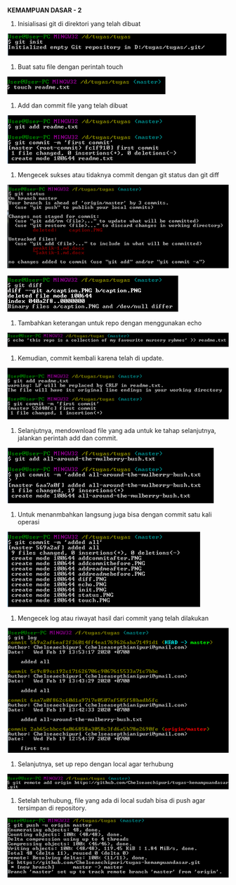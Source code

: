 **KEMAMPUAN DASAR - 2**

1.  Inisialisasi git di direktori yang telah dibuat

![](media/0b5fc0ae577ae37a97b00be744444c86.png)

1.  Buat satu file dengan perintah touch

![](media/17c5c4c6f06b179ae6fb504a3e2bc253.png)

1.  Add dan commit file yang telah dibuat

![](media/7fe84e01bc060dde31bea24cc49c0e87.png)

1.  Mengecek sukses atau tidaknya commit dengan git status dan git diff

![](media/095ef3e8b2ccde658c2dd3931797191b.png)

![](media/6298448b64317231dfe56b8048e9c8cd.png)

1.  Tambahkan keterangan untuk repo dengan menggunakan echo

![](media/dee3b63b39dc0c425d7978ee88fc776d.png)

1.  Kemudian, commit kembali karena telah di update.

![](media/2c7d96d6b7746a4fe646983c4429e3ea.png)

1.  Selanjutnya, mendownload file yang ada untuk ke tahap selanjutnya, jalankan
    perintah add dan commit.

![](media/72eda1a0dc1176d02fed29c53eb81b02.png)

1.  Untuk menanmbahkan langsung juga bisa dengan commit satu kali operasi

![](media/4825f5585225b45957a2b4593cdaf915.png)

1.  Mengecek log atau riwayat hasil dari commit yang telah dilakukan

![](media/d3170e1905c85e6e8e1c843458da71fe.png)

1.  Selanjutnya, set up repo dengan local agar terhubung

![](media/1ec40e3d840e5558eb064f44d98b96bf.png)

1.  Setelah terhubung, file yang ada di local sudah bisa di push agar tersimpan
    di repository.

![](media/0e76536de196f65dad7ad79c977d3451.png)
